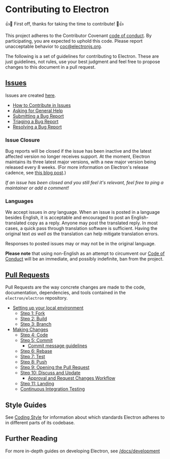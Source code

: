 # Contributing to Electron

:+1::tada: First off, thanks for taking the time to contribute! :tada::+1:

This project adheres to the Contributor Covenant [code of conduct](CODE_OF_CONDUCT.md).
By participating, you are expected to uphold this code. Please report unacceptable
behavior to coc@electronjs.org.

The following is a set of guidelines for contributing to Electron.
These are just guidelines, not rules, use your best judgment and feel free to
propose changes to this document in a pull request.

## [Issues](https://electronjs.org/docs/development/issues)

Issues are created [here](https://github.com/electron/electron/issues/new).

* [How to Contribute in Issues](https://electronjs.org/docs/development/issues#how-to-contribute-in-issues)
* [Asking for General Help](https://electronjs.org/docs/development/issues#asking-for-general-help)
* [Submitting a Bug Report](https://electronjs.org/docs/development/issues#submitting-a-bug-report)
* [Triaging a Bug Report](https://electronjs.org/docs/development/issues#triaging-a-bug-report)
* [Resolving a Bug Report](https://electronjs.org/docs/development/issues#resolving-a-bug-report)

### Issue Closure

Bug reports will be closed if the issue has been inactive and the latest affected version no longer receives support. At the moment, Electron maintains its three latest major versions, with a new major version being released every 8 weeks. (For more information on Electron's release cadence, see [this blog post](https://electronjs.org/blog/8-week-cadence).)

_If an issue has been closed and you still feel it's relevant, feel free to ping a maintainer or add a comment!_

### Languages

We accept issues in *any* language.
When an issue is posted in a language besides English, it is acceptable and encouraged to post an English-translated copy as a reply.
Anyone may post the translated reply.
In most cases, a quick pass through translation software is sufficient.
Having the original text _as well as_ the translation can help mitigate translation errors.

Responses to posted issues may or may not be in the original language.

**Please note** that using non-English as an attempt to circumvent our [Code of Conduct](https://github.com/electron/electron/blob/master/CODE_OF_CONDUCT.md) will be an immediate, and possibly indefinite, ban from the project.

## [Pull Requests](https://electronjs.org/docs/development/pull-requests)

Pull Requests are the way concrete changes are made to the code, documentation,
dependencies, and tools contained in the `electron/electron` repository.

* [Setting up your local environment](https://electronjs.org/docs/development/pull-requests#setting-up-your-local-environment)
  * [Step 1: Fork](https://electronjs.org/docs/development/pull-requests#step-1-fork)
  * [Step 2: Build](https://electronjs.org/docs/development/pull-requests#step-2-build)
  * [Step 3: Branch](https://electronjs.org/docs/development/pull-requests#step-3-branch)
* [Making Changes](https://electronjs.org/docs/development/pull-requests#making-changes)
  * [Step 4: Code](https://electronjs.org/docs/development/pull-requests#step-4-code)
  * [Step 5: Commit](https://electronjs.org/docs/development/pull-requests#step-5-commit)
    * [Commit message guidelines](https://electronjs.org/docs/development/pull-requests#commit-message-guidelines)
  * [Step 6: Rebase](https://electronjs.org/docs/development/pull-requests#step-6-rebase)
  * [Step 7: Test](https://electronjs.org/docs/development/pull-requests#step-7-test)
  * [Step 8: Push](https://electronjs.org/docs/development/pull-requests#step-8-push)
  * [Step 9: Opening the Pull Request](https://electronjs.org/docs/development/pull-requests#step-9-opening-the-pull-request)
  * [Step 10: Discuss and Update](https://electronjs.org/docs/development/pull-requests#step-10-discuss-and-update)
    * [Approval and Request Changes Workflow](https://electronjs.org/docs/development/pull-requests#approval-and-request-changes-workflow)
  * [Step 11: Landing](https://electronjs.org/docs/development/pull-requests#step-11-landing)
  * [Continuous Integration Testing](https://electronjs.org/docs/development/pull-requests#continuous-integration-testing)

## Style Guides

See [Coding Style](https://electronjs.org/docs/development/coding-style) for information about which standards Electron adheres to in different parts of its codebase.

## Further Reading

For more in-depth guides on developing Electron, see
[/docs/development](/docs/development/README.md)
